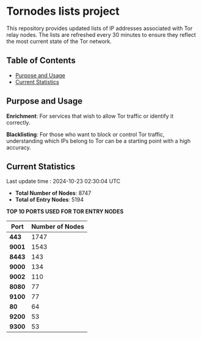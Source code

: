 # Tornodes lists project

This repository provides updated lists of IP addresses associated with Tor relay nodes. The lists are refreshed every 30 minutes to ensure they reflect the most current state of the Tor network.

## Table of Contents

- [Purpose and Usage](#purpose-and-usage)
- [Current Statistics](#current-statistics)


## Purpose and Usage

**Enrichment**: For services that wish to allow Tor traffic or identify it correctly.

**Blacklisting**: For those who want to block or control Tor traffic, understanding which IPs belong to Tor can be a starting point with a high accuracy.

## Current Statistics

Last update time : 2024-10-23 02:30:04 UTC

- **Total Number of Nodes**: 8747
- **Total of Entry Nodes**: 5194

**TOP 10 PORTS USED FOR TOR ENTRY NODES**

| **Port** | **Number of Nodes** |
|------|-----------------|
| **443**   | 1747  |
| **9001**   | 1543  |
| **8443**   | 143  |
| **9000**   | 134  |
| **9002**   | 110  |
| **8080**   | 77  |
| **9100**   | 77  |
| **80**   | 64  |
| **9200**   | 53  |
| **9300**   | 53  |

